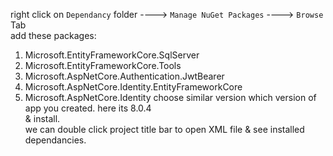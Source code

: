 right click on `Dependancy` folder ----> `Manage NuGet Packages` ----> `Browse` Tab  
add these packages:  
1. Microsoft.EntityFrameworkCore.SqlServer
2. Microsoft.EntityFrameworkCore.Tools
3. Microsoft.AspNetCore.Authentication.JwtBearer
4. Microsoft.AspNetCore.Identity.EntityFrameworkCore
5. Microsoft.AspNetCore.Identity
choose similar version which version of app you created. here its 8.0.4  
& install.  
we can double click project title bar to open XML file & see installed dependancies.  
